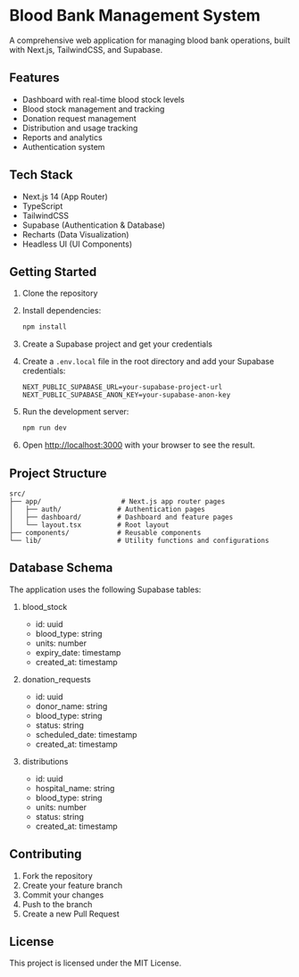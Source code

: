 # Blood Bank Management System

A comprehensive web application for managing blood bank operations, built with Next.js, TailwindCSS, and Supabase.

## Features

- Dashboard with real-time blood stock levels
- Blood stock management and tracking
- Donation request management
- Distribution and usage tracking
- Reports and analytics
- Authentication system

## Tech Stack

- Next.js 14 (App Router)
- TypeScript
- TailwindCSS
- Supabase (Authentication & Database)
- Recharts (Data Visualization)
- Headless UI (UI Components)

## Getting Started

1. Clone the repository
2. Install dependencies:
   ```bash
   npm install
   ```

3. Create a Supabase project and get your credentials

4. Create a `.env.local` file in the root directory and add your Supabase credentials:
   ```
   NEXT_PUBLIC_SUPABASE_URL=your-supabase-project-url
   NEXT_PUBLIC_SUPABASE_ANON_KEY=your-supabase-anon-key
   ```

5. Run the development server:
   ```bash
   npm run dev
   ```

6. Open [http://localhost:3000](http://localhost:3000) with your browser to see the result.

## Project Structure

```
src/
├── app/                    # Next.js app router pages
│   ├── auth/              # Authentication pages
│   ├── dashboard/         # Dashboard and feature pages
│   └── layout.tsx         # Root layout
├── components/            # Reusable components
└── lib/                   # Utility functions and configurations
```

## Database Schema

The application uses the following Supabase tables:

1. blood_stock
   - id: uuid
   - blood_type: string
   - units: number
   - expiry_date: timestamp
   - created_at: timestamp

2. donation_requests
   - id: uuid
   - donor_name: string
   - blood_type: string
   - status: string
   - scheduled_date: timestamp
   - created_at: timestamp

3. distributions
   - id: uuid
   - hospital_name: string
   - blood_type: string
   - units: number
   - status: string
   - created_at: timestamp

## Contributing

1. Fork the repository
2. Create your feature branch
3. Commit your changes
4. Push to the branch
5. Create a new Pull Request

## License

This project is licensed under the MIT License.
